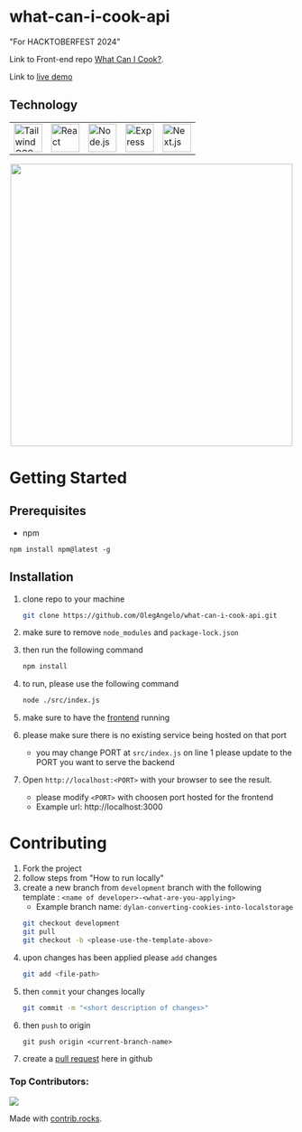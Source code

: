 # what-can-i-cook-api 
"For HACKTOBERFEST 2024"


Link to Front-end repo [What Can I Cook?](https://github.com/OlegAngelo/what-can-i-cook.git).

Link to [live demo](https://whatcanicookonline.vercel.app/)
## Technology
<div align="center">
	<table>
		<tr>
			<td><img width="50" src="https://user-images.githubusercontent.com/25181517/202896760-337261ed-ee92-4979-84c4-d4b829c7355d.png" alt="Tailwind CSS" title="Tailwind CSS"/></td>
			<td><img width="50" src="https://user-images.githubusercontent.com/25181517/183897015-94a058a6-b86e-4e42-a37f-bf92061753e5.png" alt="React" title="React"/></td>
			<td><img width="50" src="https://user-images.githubusercontent.com/25181517/183568594-85e280a7-0d7e-4d1a-9028-c8c2209e073c.png" alt="Node.js" title="Node.js"/></td>
			<td><img width="50" src="https://user-images.githubusercontent.com/25181517/183859966-a3462d8d-1bc7-4880-b353-e2cbed900ed6.png" alt="Express" title="Express"/></td>
			<td><img width="50" src="https://github.com/marwin1991/profile-technology-icons/assets/136815194/5f8c622c-c217-4649-b0a9-7e0ee24bd704" alt="Next.js" title="Next.js"/></td>
		</tr>
	</table>
</div>

<div align="center">
	<img src="https://github.com/user-attachments/assets/845d392b-e24a-40aa-b7ab-2d27adb062ec" height=500 text-align="center"/>
</div>




# Getting Started

## Prerequisites
- npm
```
npm install npm@latest -g
```

## Installation
1. clone repo to your machine
	```bash
	git clone https://github.com/OlegAngelo/what-can-i-cook-api.git
	```
2. make sure to remove `node_modules` and `package-lock.json`
3. then run the following command
	```bash
	npm install
	```
4. to run, please use the following command

	```bash
	node ./src/index.js 
	```
5. make sure to have the [frontend](https://github.com/OlegAngelo/what-can-i-cook) running
6. please make sure there is no existing service being hosted on that port
	- you may change PORT at `src/index.js` on line 1 please update to the PORT you want to serve the backend
6. Open `http://localhost:<PORT>` with your browser to see the result.
	- please modify `<PORT>` with choosen port hosted for the frontend
	- Example url: http://localhost:3000


# Contributing

1. Fork the project
2. follow steps from "How to run locally"
3. create a new branch from `development` branch with the following template : `<name of developer>-<what-are-you-applying>`
	- Example branch name: `dylan-converting-cookies-into-localstorage`
	```bash
	git checkout development
	git pull
	git checkout -b <please-use-the-template-above>
	```
4. upon changes has been applied please `add` changes
	```bash
	git add <file-path>
	```
5. then `commit` your changes locally
	```bash
	git commit -m "<short description of changes>"
	```
6. then `push` to origin <branch-name>
	```
	git push origin <current-branch-name>
	```
6. create a [pull request](https://github.com/OlegAngelo/what-can-i-cook-api/pulls) here in github



### Top Contributors:
<a href="https://github.com/olegangelo/what-can-i-cook/graphs/contributors">
  <img src="https://contrib.rocks/image?repo=olegangelo/what-can-i-cook" />
</a>

Made with [contrib.rocks](https://contrib.rocks).
